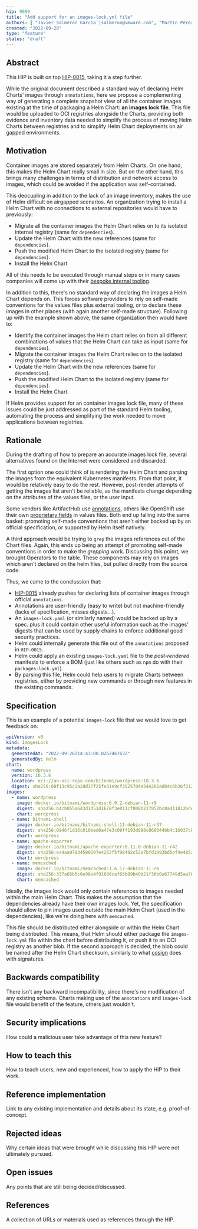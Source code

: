 ```yaml
---
hip: 9999
title: "Add support for an images-lock.yml file"
authors: [ "Javier Salmerón García jsalmeron@vmware.com", "Martín Pérez martinpe@vmware.com", "Pablo Caraballo Llorente pcaraballo@vmware.com" ]
created: "2022-09-28"
type: "feature"
status: "draft"
---
```


## Abstract

This HIP is built on top [HIP-0015](https://github.com/helm/community/blob/main/hips/hip-0015.md), taking it a step further.

While the original document described a standard way of declaring Helm Charts' images through `annotations`, here we propose a complementing way of generating a complete snapshot view of all the container images existing at the time of packaging a Helm Chart: **an images lock file**. This file would be uploaded to OCI registries alongside the Charts, providing both evidence and inventory data needed to simplify the process of moving Helm Charts between registries and to simplify Helm Chart deployments on air gapped environments.

## Motivation

Container images are stored separately from Helm Charts. On one hand, this makes the Helm Chart really small in size. But on the other hand, this brings many challenges in terms of distribution and network access to images, which could be avoided if the application was self-contained.

This deocupling in addition to the lack of an image inventory, makes the use of Helm difficult on airgapped scenarios. An organization trying to install a Helm Chart with no connections to external repositories would have to previously: 

* Migrate all the container images the Helm Chart relies on to its isolated internal registry (same for `dependencies`).
* Update the Helm Chart with the new references (same for `dependencies`).
* Push the modified Helm Chart to the isolated registry (same for `dependencies`).
* Install the Helm Chart

All of this needs to be executed through manual steps or in many cases companies will come up with their [bespoke internal tooling](https://github.com/vmware-tanzu/asset-relocation-tool-for-kubernetes).

In addition to this, there's no standard way of declaring the images a Helm Chart depends on. This forces software providers to rely on self-made conventions for the values files plus external tooling, or to declare these images in other places (with again another self-made structure). Following up with the example shown above, the same organization then would have to:

* Identify the container images the Helm chart relies on from all different combinations of values that the Helm Chart can take as input (same for `dependencies`).
* Migrate the container images the Helm Chart relies on to the isolated registry (same for `dependencies`).
* Update the Helm Chart with the new references (same for `dependencies`).
* Push the modified Helm Chart to the isolated registry (same for `dependencies`).
* Install the Helm Chart.

If Helm provides support for an container images lock file, many of these issues could be just addressed as part of the standard Helm tooling, automating the process and simplifying the work needed to move applications between registries. 

## Rationale

During the drafting of how to prepare an accurate images lock file, several alternatives found on the Internet were considered and discarded.

The first option one could think of is rendering the Helm Chart and parsing the images from the equivalent Kubernetes manifests. From that point, it would be relatively easy to do the rest. However, post-render attempts of getting the images list aren't be reliable, as the manifests change depending on the attributes of the values files, or the user input.

Some vendors like ArtifactHub use [annotations](https://github.com/artifacthub/hub/blob/master/charts/artifact-hub/Chart.yaml#L80), others like OpenShift use their own [proprietary fields](https://github.com/mongodb/helm-charts/blob/39df2aa9bc77e9f34c02c18ab7dbac172e5134a1/charts/enterprise-operator/values-openshift.yaml) in values files. Both end up falling into the same basket: promoting self-made conventions that aren't either backed up by an official specification, or supported by Helm itself natively.

A third approach would be trying to `grep` the images references out of the Chart files. Again, this ends up being an attempt of promoting self-made conventions in order to make the _grepping_ work. Discussing this poinrt, we brought Operators to the table. These components may rely on images which aren't declared on the helm files, but pulled directly from the source code.

Thus, we came to the conclussion that:

* [HIP-0015](https://github.com/helm/community/blob/main/hips/hip-0015.md) already pushes for declaring lists of container images through official `annotations`.
* Annotations are user-friendly (easy to write) but not machine-friendly (lacks of specification, misses digests...).
* An `images-lock.yaml` (or similarly named) would be backed up by a spec. plus it could contain other useful information such as the images' digests that can be used by supply chains to enforce additional good security practices.
* Helm could internally generate this file out of the `annotations` proposed in `HIP-0015`.
* Helm could apply an existing `images-lock.yaml` file to the _post-rendered_ manifests to enforce a BOM (just like others such as `npm` do with their `packages-lock.yml`).
* By parsing this file, Helm could help users to migrate Charts between registries, either by providing new commands or through new features in the existing commands.

## Specification

This is an example of a potential `images-lock` file that we would love to get feedback on:

```yaml
apiVersion: v0
kind: ImagesLock
metadata:
  generatedAt: "2022-09-26T14:43:00.026746763Z"
  generatedBy: Helm
chart:
  name: wordpress
  version: 10.3.6
  location: oci://an-oci-repo.com/bitnami/wordpress:10.3.6
  digest: sha256:60f13c95c1a2dd37f25fe31e9cf3525704a544261a0b4c6b36f212990911b2c9
images:
  - name: wordpress
    image: docker.io/bitnami/wordpress:6.0.2-debian-11-r9
    digest: sha256:b4cb055a643d1d51d1678f3e011cf008b227852bc0a4118126deeed844ccfb6a
    chart: wordpress
  - name: bitnami-shell
    image: docker.io/bitnami/bitnami-shell:11-debian-11-r37
    digest: sha256:0946f1d16c010bed0a47e3c09ff193d898c868044bb4c1b037c83b7c53c26deb
    chart: wordpress
  - name: apache-exporter
    image: docker.io/bitnami/apache-exporter:0.11.0-debian-11-r42
    digest: sha256:ea4aa97834500297e4252f5f98492c52a7bfd1993bd5ef4e485ae84996b1c63a
    chart: wordpress
  - name: memcached
    image: docker.io/bitnami/memcached:1.6.17-debian-11-r6
    digest: sha256:337a65b5c6e98e4f91606caf66b09b40b21f30b0a67749d5aa705eca1d501be5
    chart: memcached
```

Ideally, the images lock would only contain references to images needed within the main Helm Chart. This makes the assumption that the dependencies already have their own images lock. Yet, the specification should allow to pin images used outside the main Helm Chart (used in the dependencies), like we're doing here with `memcached`. 

This file should be distributed either alongside or within the Helm Chart being distributed. This means, that Helm should either package the `images-lock.yml` file within the chart before distributing it, or push it to an OCI registry as another blob. If the second approach is decided, the blob could be named after the Helm Chart checksum, similarly to what [cosign](https://github.com/sigstore/cosign#sign-a-container-and-store-the-signature-in-the-registry) does with signatures.

## Backwards compatibility

There isn't any backward incompatibility, since there's no modification of any existing schema. Charts making use of the `annotations` and `images-lock` file would benefit of the feature, others just wouldn't.

## Security implications

How could a malicious user take advantage of this new feature?

## How to teach this

How to teach users, new and experienced, how to apply the HIP to their work.

## Reference implementation

Link to any existing implementation and details about its state, e.g.
proof-of-concept.

## Rejected ideas

Why certain ideas that were brought while discussing this HIP were not
ultimately pursued.

## Open issues

Any points that are still being decided/discussed.

## References

A collection of URLs or materials used as references through the HIP.
